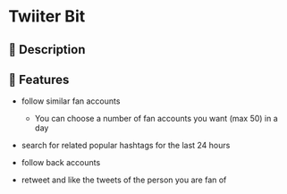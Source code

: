 # Twiiter Bit

## 💬 Description

## 💎 Features
- follow similar fan accounts
    - You can choose a number of fan accounts you want (max 50) in a day

- search for related popular hashtags for the last 24 hours

- follow back accounts

- retweet and like the tweets of the person you are fan of

